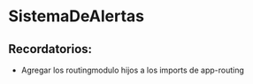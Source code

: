 # SistemaDeAlertas

## Recordatorios:
- Agregar los routingmodulo hijos a los imports de app-routing


